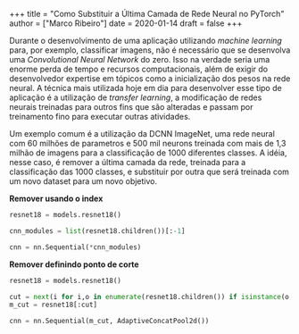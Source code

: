 +++
title = "Como Substituir a Última Camada de Rede Neural no PyTorch"
author = ["Marco Ribeiro"]
date = 2020-01-14
draft = false
+++

Durante o desenvolvimento de uma aplicação utilizando _machine learning_ para,
por exemplo, classificar imagens, não é necessário que se desenvolva uma
_Convolutional Neural Network_ do zero. Isso na verdade seria uma enorme perda
de tempo e recursos computacionais, além de exigir do desenvolvedor expertise em
tópicos como a inicialização dos pesos na rede neural. A técnica mais utilizada
hoje em dia para desenvolver esse tipo de aplicação é a utilização de _transfer
learning_, a modificação de redes neurais treinadas para outros fins que são
alteradas e passam por treinamento fino para executar outras atividades.

Um exemplo comum é a utilização da DCNN ImageNet, uma rede neural com 60 milhões
de parametros e 500 mil neurons treinada com mais de 1,3 milhão de imagens para
a classificação de 1000 diferentes classes. A idéia, nesse caso, é remover a
última camada da rede, treinada para a classificação das 1000 classes, e
substituir por outra que será treinada com um novo dataset para um novo objetivo.

**Remover usando o index**

```python
resnet18 = models.resnet18()

cnn_modules = list(resnet18.children())[:-1]

cnn = nn.Sequential(*cnn_modules)
```

**Remover definindo ponto de corte**

```python
resnet18 = models.resnet18()

cut = next(i for i,o in enumerate(resnet18.children()) if isinstance(o,nn.AdaptiveAvgPool2d))
m_cut = resnet18[:cut]

cnn = nn.Sequential(m_cut, AdaptiveConcatPool2d())
```
